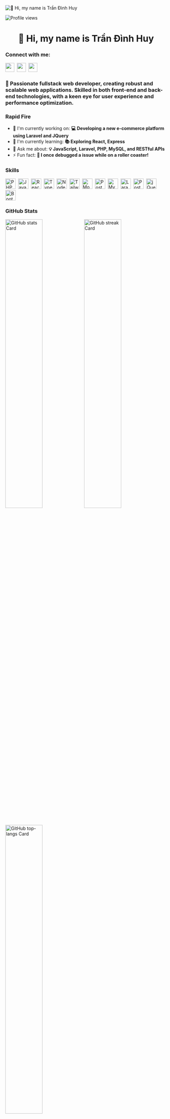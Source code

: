 ![👋 Hi, my name is Trần Đình Huy](https://user-images.githubusercontent.com/10498744/210012254-234538ff-d198-48aa-8964-37e6fd45d227.gif)

![Profile views](https://komarev.com/ghpvc/?username=huytd-it&label=Profile%20views&color=0e75b6&style=flat)

<div id="toc">
  <ul align="center" style="list-style: none">
    <summary>
      <h1>
        👋 Hi, my name is Trần Đình Huy
      </h1>
    </summary>
  </ul>
</div>

**<h3 align="left">Connect with me:</h3>** 
<p align="left"><a href="https://www.linkedin.com/in/https://www.linkedin.com/in/trandinhhuy99/" target="_blank"><img src="https://img.shields.io/badge/LinkedIn-0077B5?style=for-the-badge&logo=linkedin&logoColor=white" height="28" style="margin-right: 4px"></a> <a href="https://github.com/https://github.com/huytd-it" target="_blank"><img src="https://img.shields.io/badge/GitHub-100000?style=for-the-badge&logo=github&logoColor=white" height="28" style="margin-right: 4px"></a> <a href="tdhuy.it@gmail.com" target="_blank"><img src="https://img.shields.io/badge/Gmail-D14836?style=for-the-badge&logo=gmail&logoColor=white" height="28" style="margin-right: 4px"></a></p>

 **<h3 align="left">🚀 Passionate fullstack web developer, creating robust and scalable web applications. Skilled in both front-end and back-end technologies, with a keen eye for user experience and performance optimization.</h3>**

**<h3 align="left">Rapid Fire</h3>**

- 💼 I'm currently working on: **💻 Developing a new e-commerce platform using Laravel and JQuery**
- 🌱 I'm currently learning: **📚 Exploring React, Express**
- 💬 Ask me about: **💡 JavaScript, Laravel, PHP, MySQL, and RESTful APIs**
- ⚡ Fun fact: **🎢 I once debugged a issue while on a roller coaster!**

 **<h3 align="left">Skills</h3>**

<div style="display: flex; flex-wrap: wrap; gap: 4px; justify-content: left;"><img src="https://img.shields.io/badge/PHP-777BB4?logo=php&logoColor=white" height="32" alt="PHP" style="margin-right: 4px"> <img src="https://img.shields.io/badge/JavaScript-F7DF1C?logo=javascript&logoColor=white" height="32" alt="JavaScript" style="margin-right: 4px"> <img src="https://img.shields.io/badge/React-20232A?logo=react&logoColor=61DAFB" height="32" alt="React" style="margin-right: 4px"> <img src="https://img.shields.io/badge/TypeScript-3178C6?logo=typescript&logoColor=white" height="32" alt="TypeScript" style="margin-right: 4px"> <img src="https://img.shields.io/badge/Node.js-8CC84B?logo=node.js&logoColor=white" height="32" alt="Node.js" style="margin-right: 4px"> <img src="https://img.shields.io/badge/Tailwind_CSS-38B2AC?logo=tailwind-css&logoColor=white" height="32" alt="Tailwind CSS" style="margin-right: 4px"> <img src="https://img.shields.io/badge/MongoDB-4EA94B?logo=mongodb&logoColor=white" height="32" alt="MongoDB" style="margin-right: 4px"> <img src="https://img.shields.io/badge/PostgreSQL-316192?logo=postgresql&logoColor=white" height="32" alt="PostgreSQL" style="margin-right: 4px"> <img src="https://img.shields.io/badge/MySQL-4479A1?logo=mysql&logoColor=white" height="32" alt="MySQL" style="margin-right: 4px"> <img src="https://img.shields.io/badge/Laravel-F05032?logo=laravel&logoColor=white" height="32" alt="Laravel" style="margin-right: 4px"> <img src="https://img.shields.io/badge/Postman-FF6C37?logo=postman&logoColor=white" height="32" alt="Postman" style="margin-right: 4px"> <img src="https://img.shields.io/badge/jQuery-0769AD?logo=jquery&logoColor=white" height="32" alt="jQuery" style="margin-right: 4px"> <img src="https://img.shields.io/badge/Bootstrap-563D7C?logo=bootstrap&logoColor=white" height="32" alt="Bootstrap" style="margin-right: 4px"></div>

 **<h3 align="left">GitHub Stats</h3>**

<p align="left">
  <img width="48%" src="https://github-readme-stats.vercel.app/api?username=huytd-it&theme=react&hide_title=false&hide_rank=false&show_icons=false&include_all_commits=false&count_private=true&line_height=23" alt="GitHub stats Card" />
  <img width="48%" src="https://streak-stats.demolab.com/?user=huytd-it&theme=react&hide_border=false&date_format=M+j%5B%2C+Y%5D&mode=daily&hide_total_contributions=false&hide_current_streak=false&hide_longest_streak=false&card_height=200" alt="GitHub streak Card" />
</p>

<p align="left">
  <img width="48%" src="https://github-readme-stats.vercel.app/api/top-langs?username=huytd-it&theme=react&hide_title=false&layout=compact&langs_count=6&hide_progress=false&card_width=400" alt="GitHub top-langs Card" />
</p>

<!--START_SECTION:waka-->

```txt
From: 24 July 2022 - To: 17 May 2025

Total Time: 2,543 hrs 42 mins

PHP                        1,346 hrs 32 mins>>>>>>>>>>>>>------------   52.79 %
JavaScript                 862 hrs 25 mins >>>>>>>>-----------------   33.81 %
TypeScript                 120 hrs 21 mins >------------------------   04.72 %
Python                     49 hrs 49 mins  -------------------------   01.95 %
Blade Template             45 hrs 52 mins  -------------------------   01.80 %
CSS                        45 hrs 1 min    -------------------------   01.77 %
JSON                       17 hrs 13 mins  -------------------------   00.68 %
HTML                       11 hrs 39 mins  -------------------------   00.46 %
Markdown                   7 hrs 19 mins   -------------------------   00.29 %
Bash                       7 hrs 5 mins    -------------------------   00.28 %
```

<!--END_SECTION:waka-->
